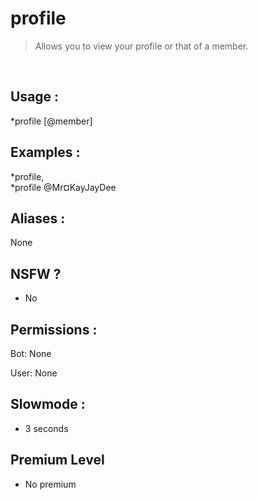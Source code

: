 # profile

> Allows you to view your profile or that of a member.

<br>

## Usage :

*profile [@member]

## Examples :

*profile,
<br>*profile @Mr¤KayJayDee

## Aliases :

None

## NSFW ?

- No

## Permissions :

Bot: None
<br>

User: None

## Slowmode :

- 3 seconds

## Premium Level

- No premium